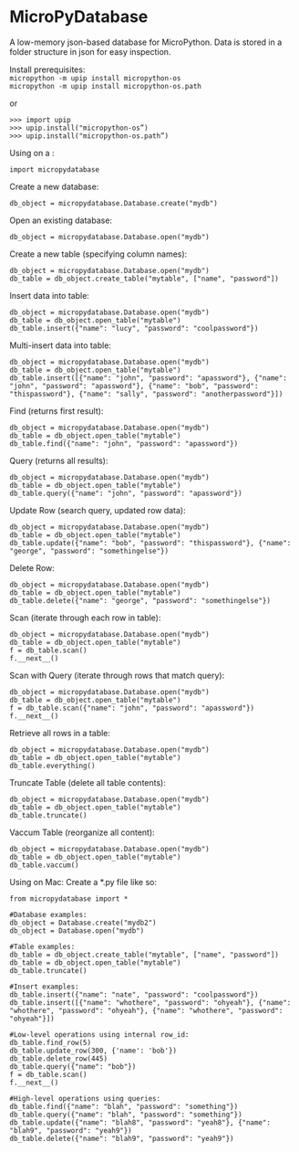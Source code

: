 # MicroPyDatabase
A low-memory json-based database for MicroPython.
Data is stored in a folder structure in json for easy inspection.

Install prerequisites:  
`micropython -m upip install micropython-os`  
`micropython -m upip install micropython-os.path`  

or
```
>>> import upip
>>> upip.install("micropython-os”)
>>> upip.install("micropython-os.path”)
```

Using on a :

```
import micropydatabase
```
Create a new database:
```
db_object = micropydatabase.Database.create("mydb")
```
Open an existing database:
```
db_object = micropydatabase.Database.open("mydb")
```
Create a new table (specifying column names):
```
db_object = micropydatabase.Database.open("mydb")
db_table = db_object.create_table("mytable", ["name", "password"])
```
Insert data into table:
```
db_object = micropydatabase.Database.open("mydb")
db_table = db_object.open_table("mytable")
db_table.insert({"name": "lucy", "password": "coolpassword"})
```
Multi-insert data into table:
```
db_object = micropydatabase.Database.open("mydb")
db_table = db_object.open_table("mytable")
db_table.insert([{"name": "john", "password": "apassword"}, {"name": "john", "password": "apassword"}, {"name": "bob", "password": "thispassword"}, {"name": "sally", "password": "anotherpassword"}])
```
Find (returns first result):
```
db_object = micropydatabase.Database.open("mydb")
db_table = db_object.open_table("mytable")
db_table.find({"name": "john", "password": "apassword"})
```
Query (returns all results):
```
db_object = micropydatabase.Database.open("mydb")
db_table = db_object.open_table("mytable")
db_table.query({"name": "john", "password": "apassword"})
```
Update Row (search query, updated row data):
```
db_object = micropydatabase.Database.open("mydb")
db_table = db_object.open_table("mytable")
db_table.update({"name": "bob", "password": "thispassword"}, {"name": "george", "password": "somethingelse"})
```
Delete Row:
```
db_object = micropydatabase.Database.open("mydb")
db_table = db_object.open_table("mytable")
db_table.delete({"name": "george", "password": "somethingelse"})
```
Scan (iterate through each row in table):
```
db_object = micropydatabase.Database.open("mydb")
db_table = db_object.open_table("mytable")
f = db_table.scan()
f.__next__()
```
Scan with Query (iterate through rows that match query):
```
db_object = micropydatabase.Database.open("mydb")
db_table = db_object.open_table("mytable")
f = db_table.scan({"name": "john", "password": "apassword"})
f.__next__()
```
Retrieve all rows in a table:
```
db_object = micropydatabase.Database.open("mydb")
db_table = db_object.open_table("mytable")
db_table.everything()
```
Truncate Table (delete all table contents):
```
db_object = micropydatabase.Database.open("mydb")
db_table = db_object.open_table("mytable")
db_table.truncate()
```

Vaccum Table (reorganize all content):
```
db_object = micropydatabase.Database.open("mydb")
db_table = db_object.open_table("mytable")
db_table.vaccum()
```


Using on Mac:
Create a *.py file like so:

```
from micropydatabase import *

#Database examples:
db_object = Database.create("mydb2")
db_object = Database.open("mydb")

#Table examples:
db_table = db_object.create_table("mytable", ["name", "password"])
db_table = db_object.open_table("mytable")
db_table.truncate()

#Insert examples:
db_table.insert({"name": "nate", "password": "coolpassword"})
db_table.insert([{"name": "whothere", "password": "ohyeah"}, {"name": "whothere", "password": "ohyeah"}, {"name": "whothere", "password": "ohyeah"}])

#Low-level operations using internal row_id:
db_table.find_row(5)
db_table.update_row(300, {'name': 'bob'})
db_table.delete_row(445)
db_table.query({"name": "bob"})
f = db_table.scan()
f.__next__()

#High-level operations using queries:
db_table.find({"name": "blah", "password": "something"})
db_table.query({"name": "blah", "password": "something"})
db_table.update({"name": "blah8", "password": "yeah8"}, {"name": "blah9", "password": "yeah9"})
db_table.delete({"name": "blah9", "password": "yeah9"})
```

